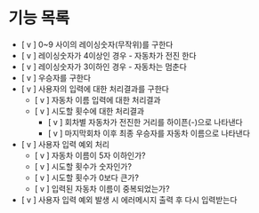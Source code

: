 # 기능 목록

- [ v ] 0~9 사이의 레이싱숫자(무작위)를 구한다
- [ v ] 레이싱숫자가 4이상인 경우 - 자동차가 전진 한다
- [ v ] 레이싱숫자가 3이하인 경우 - 자동차는 멈춘다
- [ v ] 우승자를 구한다
- [ v ] 사용자의 입력에 대한 처리결과를 구한다
  - [ v ] 자동차 이름 입력에 대한 처리결과
  - [ v ] 시도할 횟수에 대한 처리결과
    - [ v ] 회차별 자동차가 전진한 거리를 하이픈(-)으로 나타낸다
    - [ v ] 마지막회차 이후 최종 우승자를 자동차 이름으로 나타낸다
- [ v ] 사용자 입력 예외 처리
  - [ v ] 자동차 이름이 5자 이하인가?
  - [ v ] 시도할 횟수가 숫자인가?
  - [ v ] 시도할 횟수가 0보다 큰가?
  - [ v ] 입력된 자동차 이름이 중복되었는가?
- [ v ] 사용자 입력 예외 발생 시 에러메시지 출력 후 다시 입력받는다
